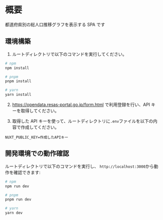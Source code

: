 # 概要

都道府県別の総人口推移グラフを表示する SPA です

## 環境構築

1. ルートディレクトリで以下のコマンドを実行してください。

```bash
# npm
npm install

# pnpm
pnpm install

# yarn
yarn install
```

2. https://opendata.resas-portal.go.jp/form.html で利用登録を行い、API キーを取得してください。

3. 取得した API キーを使って、ルートディレクトリに`.env`ファイルを以下の内容で作成してください。

```
NUXT_PUBLIC_KEY=作成したAPIキー
```

## 開発環境での動作確認

ルートディレクトリで以下のコマンドを実行し、 `http://localhost:3000`から動作を確認できます:

```bash
# npm
npm run dev

# pnpm
pnpm run dev

# yarn
yarn dev
```
